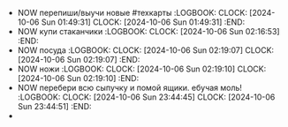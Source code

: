 - NOW перепиши/выучи новые #техкарты
  :LOGBOOK:
  CLOCK: [2024-10-06 Sun 01:49:31]
  CLOCK: [2024-10-06 Sun 01:49:31]
  :END:
- NOW купи стаканчики
  :LOGBOOK:
  CLOCK: [2024-10-06 Sun 02:16:53]
  :END:
- NOW посуда
  :LOGBOOK:
  CLOCK: [2024-10-06 Sun 02:19:07]
  CLOCK: [2024-10-06 Sun 02:19:07]
  :END:
- NOW ножи
  :LOGBOOK:
  CLOCK: [2024-10-06 Sun 02:19:10]
  CLOCK: [2024-10-06 Sun 02:19:10]
  :END:
- NOW перебери всю сыпучку и помой ящики. ебучая моль!
  :LOGBOOK:
  CLOCK: [2024-10-06 Sun 23:44:45]
  CLOCK: [2024-10-06 Sun 23:44:51]
  :END:
-